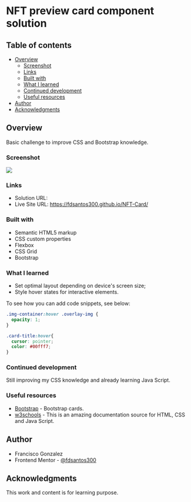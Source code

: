 # NFT preview card component solution


## Table of contents

- [Overview](#overview)
  - [Screenshot](#screenshot)
  - [Links](#links)
  - [Built with](#built-with)
  - [What I learned](#what-i-learned)
  - [Continued development](#continued-development)
  - [Useful resources](#useful-resources)
- [Author](#author)
- [Acknowledgments](#acknowledgments)

## Overview

Basic challenge to improve CSS and Bootstrap knowledge.

### Screenshot

![](images/web-desing.jpg)


### Links

- Solution URL:
- Live Site URL: https://fdsantos300.github.io/NFT-Card/


### Built with

- Semantic HTML5 markup
- CSS custom properties
- Flexbox
- CSS Grid
- Bootstrap

### What I learned

- Set optimal layout depending on device's screen size;
- Style hover states for interactive elements.

To see how you can add code snippets, see below:

```CSS
.img-container:hover .overlay-img {
  opacity: 1;
}
```
```CSS
.card-title:hover{
  cursor: pointer;
  color: #00fff7;
}
```

### Continued development

Still improving my CSS knowledge and already learning Java Script.


### Useful resources

- [Bootstrap](https://getbootstrap.com/docs/5.1/components/card/) - Bootstrap cards.
- [w3schools](https://www.w3schools.com/) - This is an amazing documentation source for HTML, CSS and Java Script.


## Author

- Francisco Gonzalez
- Frontend Mentor - [@fdsantos300](https://www.frontendmentor.io/profile/yourusername)

## Acknowledgments

This work and content is for learning purpose.

